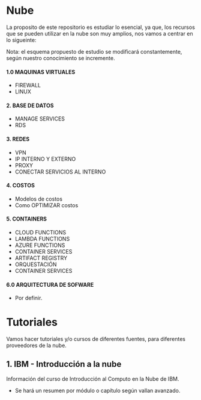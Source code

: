# Nube
La proposito de este repositorio es estudiar lo esencial, ya que, los recursos que se pueden utilizar en la nube son muy amplios, nos vamos a centrar en lo sigueinte:

Nota: el esquema propuesto de estudio se modificará constantemente, según nuestro conocimiento se incremente.

#### 1.0 MAQUINAS VIRTUALES 
- FIREWALL 
- LINUX 
#### 2. BASE DE DATOS 
- MANAGE SERVICES 
- RDS
#### 3. REDES 
- VPN 
- IP INTERNO Y EXTERNO 
- PROXY 
- CONECTAR SERVICIOS AL INTERNO

#### 4. COSTOS 
- Modelos de costos 
- Como OPTIMIZAR costos
#### 5. CONTAINERS 
- CLOUD FUNCTIONS 
- LAMBDA FUNCTIONS 
- AZURE FUNCTIONS 
- CONTAINER SERVICES 
- ARTIFACT REGISTRY 
- ORQUESTACIÓN 
- CONTAINER SERVICES

#### 6.0 ARQUITECTURA DE SOFWARE
- Por definir.

# Tutoriales
Vamos hacer tutoriales y/o cursos de diferentes fuentes, para diferentes proveedores de la nube.
## 1. IBM - Introducción a la nube
Información del curso de Introducción al Computo en la Nube de IBM. 
- Se hará un resumen por módulo o capítulo según vallan avanzado.




